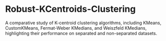 # Robust-KCentroids-Clustering
A comparative study of K-centroid clustering algorithms, including KMeans, CustomKMeans, Fermat-Weber KMedians, and Weiszfeld KMedians, highlighting their performance on separated and non-separated datasets.
